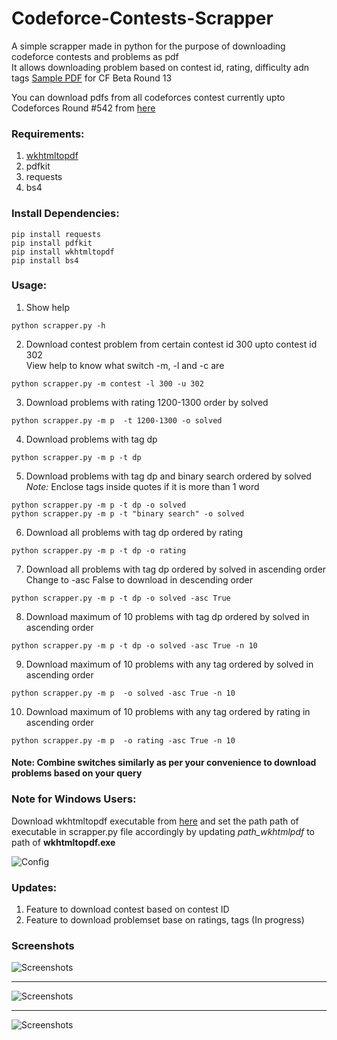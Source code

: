 
# Codeforce-Contests-Scrapper
A simple scrapper made in python for the purpose of downloading codeforce contests and problems as pdf <br>
It allows downloading problem based on contest id, rating, difficulty adn tags
[Sample PDF](https://drive.google.com/file/d/1dWMhj5KySMQNa9gSAJBG_vX2Svm2985Z/view?usp=sharing) for CF Beta Round 13

You  can download pdfs from all codeforces contest currently upto Codeforces Round #542 from [here](https://drive.google.com/open?id=1bvspBHcORvqBGyXzhD5TR1HHlOORMCK6)


### Requirements:
1. [wkhtmltopdf](https://wkhtmltopdf.org/)
2. pdfkit
3. requests
4. bs4


### Install Dependencies:
```
pip install requests
pip install pdfkit
pip install wkhtmltopdf
pip install bs4
```
### Usage:
1. Show help 
```
python scrapper.py -h
```
2. Download contest problem from certain contest id 300 upto contest id 302 <br>
View help to know what switch -m, -l and -c are
```
python scrapper.py -m contest -l 300 -u 302
```
3. Download  problems with rating 1200-1300 order by solved
```
python scrapper.py -m p  -t 1200-1300 -o solved 
```
4. Download problems with tag dp
```
python scrapper.py -m p -t dp
```
5. Download problems with tag dp and binary search ordered by solved<br>
<i>Note:</i> Enclose tags inside quotes if it is more than 1 word
```
python scrapper.py -m p -t dp -o solved
python scrapper.py -m p -t "binary search" -o solved
```
6. Download all problems with tag dp ordered by rating
```
python scrapper.py -m p -t dp -o rating
```
7. Download all problems with tag dp ordered by solved in ascending order <br>
Change to -asc False to download in descending order 
```
python scrapper.py -m p -t dp -o solved -asc True
```
8. Download maximum of 10 problems with tag dp ordered by solved in ascending order 
```
python scrapper.py -m p -t dp -o solved -asc True -n 10
```
9. Download maximum of 10 problems with any tag ordered by solved in ascending order 
```
python scrapper.py -m p  -o solved -asc True -n 10
```
10. Download maximum of 10 problems with any tag ordered by rating in ascending order 
```
python scrapper.py -m p  -o rating -asc True -n 10
```

#### Note: Combine switches similarly as per your convenience to download problems based on your query


### Note for Windows Users:
Download wkhtmltopdf executable from [here](https://wkhtmltopdf.org/) and set the path path of executable in scrapper.py file accordingly
by updating <em>path_wkhtmlpdf</em> to path of <strong>wkhtmltopdf.exe</strong>

![Config](https://github.com/sarangbishal/Codeforce-Contests-Scrapper/blob/master/config.JPG)


### Updates:
1. Feature to download contest based on contest ID
2. Feature to download problemset base on ratings, tags (In progress)

### Screenshots

![Screenshots](https://github.com/sarangbishal/Codeforce-Contests-Scrapper/blob/master/sc.JPG)

<hr>

![Screenshots](https://github.com/sarangbishal/Codeforce-Contests-Scrapper/blob/master/linux.JPG)
<hr>


![Screenshots](https://github.com/sarangbishal/Codeforce-Contests-Scrapper/blob/master/Capture.JPG)
